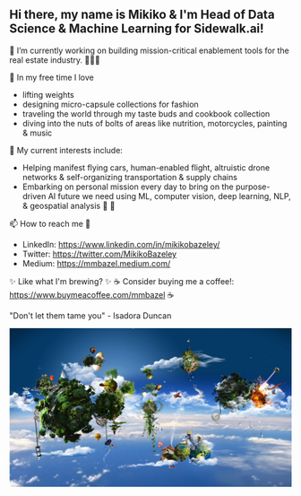 <!--
**MMBazel/MMBazel** is a ✨ _special_ ✨ repository because its `README.md` (this file) appears on your GitHub profile.

Here are some ideas to get you started:

-->

## Hi there, my name is Mikiko & I'm Head of Data Science & Machine Learning for Sidewalk.ai! 

🔭 I’m currently working on building mission-critical enablement tools for the real estate industry. 👩🏻‍💻



🌱 In my free time I love
  * lifting weights  
  * designing micro-capsule collections for fashion 
  * traveling the world through my taste buds and cookbook collection 
  * diving into the nuts of bolts of areas like nutrition, motorcycles, painting & music

🤔  My current interests include: 
  * Helping manifest flying cars, human-enabled flight, altruistic drone networks & self-organizing transportation & supply chains
  * Embarking on personal mission every day to bring on the purpose-driven AI future we need using ML, computer vision, deep learning, NLP, & geospatial analysis 🚀 🤖

📫 How to reach me 💬 
  * LinkedIn: https://www.linkedin.com/in/mikikobazeley/
  * Twitter: https://twitter.com/MikikoBazeley
  * Medium: https://mmbazel.medium.com/

✨ Like what I'm brewing? ✨
☕ Consider buying me a coffee!: https://www.buymeacoffee.com/mmbazel ☕


"Don't let them tame you" - Isadora Duncan



![](10454984_1466723740241857_1207245537699788407_o.jpg?raw=true)
